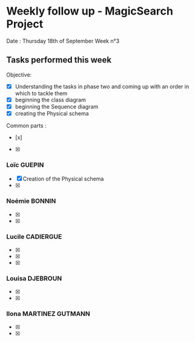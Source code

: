 # Weekly follow up - MagicSearch Project


Date : Thursday 18th of September
Week n°3


## Tasks performed this week


Objective:
- [x] Understanding the tasks in phase two and coming up with an order in which to tackle them
- [x] beginning the class diagram
- [x] beginning the Sequence diagram
- [x] creating the Physical schema

Common parts :
- [x] 
- [x] 




### Loïc GUEPIN
- [x] Creation of the Physical schema
- [x] 


### Noémie BONNIN
- [x] 
- [x] 


### Lucile CADIERGUE
- [x] 
- [x] 
- [x] 


### Louisa DJEBROUN
- [x] 
- [x] 


### Ilona MARTINEZ GUTMANN
- [x] 
- [x] 